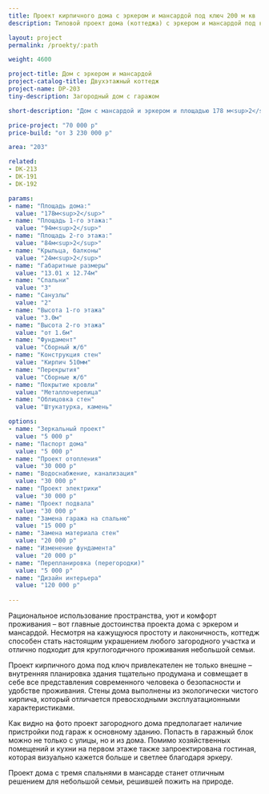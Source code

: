 ```yaml
---
title: Проект кирпичного дома с эркером и мансардой под ключ 200 м кв
description: Типовой проект дома (коттеджа) с эркером и мансардой под ключ, из кирпича, газобетона или пеноблоков. Площадь&#58; 203 м.кв.

layout: project
permalink: /proekty/:path

weight: 4600

project-title: Дом с эркером и мансардой
project-catalog-title: Двухэтажный коттедж
project-name: DP-203
tiny-description: Загородный дом с гаражом

short-description: "Дом с мансардой и эркером и площадью 178 м<sup>2</sup> подойдет для небольшой семьи. Интересно продуманы многогранные пространства: на первом этаже его занимает уютная гостиная с камином, а на втором – балкон, примыкающий к одной из просторных спален. Две спальни с балконом – явление редкое, но имеет неоспоримые преимущества. Именно в этих помещениях коттеджа так важно хорошее освещение и свежий воздух."

price-project: "70 000 р"
price-build: "от 3 230 000 р"

area: "203"

related:
- DK-213
- DK-191
- DK-192

params:
- name: "Площадь дома:"
  value: "178м<sup>2</sup>"
- name: "Площадь 1-го этажа:"
  value: "94м<sup>2</sup>"
- name: "Площадь 2-го этажа:"
  value: "84м<sup>2</sup>"
- name: "Крыльца, балконы"
  value: "24м<sup>2</sup>"
- name: "Габаритные размеры"
  value: "13.01 x 12.74м"
- name: "Спальни"
  value: "3"
- name: "Санузлы"
  value: "2"
- name: "Высота 1-го этажа"
  value: "3.0м"
- name: "Высота 2-го этажа"
  value: "от 1.6м"
- name: "Фундамент"
  value: "Сборный ж/б"
- name: "Конструкция стен"
  value: "Кирпич 510мм"
- name: "Перекрытия"
  value: "Сборные ж/б"
- name: "Покрытие кровли"
  value: "Металлочерепица"
- name: "Облицовка стен"
  value: "Штукатурка, камень"

options:
- name: "Зеркальный проект"
  value: "5 000 р"
- name: "Паспорт дома"
  value: "5 000 р"
- name: "Проект отопления"
  value: "30 000 р"
- name: "Водоснабжение, канализация"
  value: "30 000 р"
- name: "Проект электрики"
  value: "30 000 р"
- name: "Проект подвала"
  value: "30 000 р"
- name: "Замена гаража на спальню"
  value: "15 000 р"
- name: "Замена материала стен"
  value: "20 000 р"
- name: "Изменение фундамента"
  value: "20 000 р"
- name: "Перепланировка (перегородки)"
  value: "5 000 р"
- name: "Дизайн интерьера"
  value: "120 000 р"
  
---
```

Рациональное использование пространства, уют и комфорт проживания – вот главные достоинства проекта дома с эркером и мансардой. Несмотря на кажущуюся простоту и лаконичность, коттедж способен стать настоящим украшением любого загородного участка и отлично подходит для круглогодичного проживания небольшой семьи.

Проект кирпичного дома под ключ привлекателен не только внешне – внутренняя планировка здания тщательно продумана и совмещает в себе все представления современного человека о безопасности и удобстве проживания. Стены дома выполнены из экологически чистого кирпича, который отличается превосходными эксплуатационными характеристиками.

Как видно на фото проект загородного дома предполагает наличие пристройки под гараж к основному зданию. Попасть в гаражный блок можно не только с улицы, но и из дома. Помимо хозяйственных помещений и кухни на первом этаже также запроектирована гостиная, которая визуально кажется больше и светлее благодаря эркеру.

Проект дома с тремя спальнями в мансарде станет отличным решением для небольшой семьи, решившей пожить на природе.